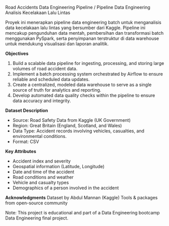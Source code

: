 Road Accidents Data Engineering Pipeline / Pipeline Data Engineering Analisis Kecelakaan Lalu Lintas

Proyek ini menerapkan pipeline data engineering batch untuk menganalisis data kecelakaan lalu lintas yang bersumber dari Kaggle. Pipeline ini mencakup pengunduhan data mentah, pembersihan dan transformasi batch menggunakan PySpark, serta penyimpanan terstruktur di data warehouse untuk mendukung visualisasi dan laporan analitik.

**Objectives**

1. Build a scalable data pipeline for ingesting, processing, and storing large volumes of road accident data.
2. Implement a batch processing system orchestrated by Airflow to ensure reliable and scheduled data updates.
3. Create a centralized, modeled data warehouse to serve as a single source of truth for analytics and reporting.
4. Develop automated data quality checks within the pipeline to ensure data accuracy and integrity.

**Dataset Description**
- Source: Road Safety Data from Kaggle (UK Government)
- Region: Great Britain (England, Scotland, and Wales)
- Data Type: Accident records involving vehicles, casualties, and environmental conditions.
- Format: CSV

**Key Attributes**
- Accident index and severity
- Geospatial information (Latitude, Longitude)
- Date and time of the accident
- Road conditions and weather
- Vehicle and casualty types
- Demographics of a person involved in the accident

**Acknowledgments**
Dataset by Abdul Mannan (Kaggle)
Tools & packages from open-source community

Note: This project is educational and part of a Data Engineering bootcamp Data Engineering final project.
